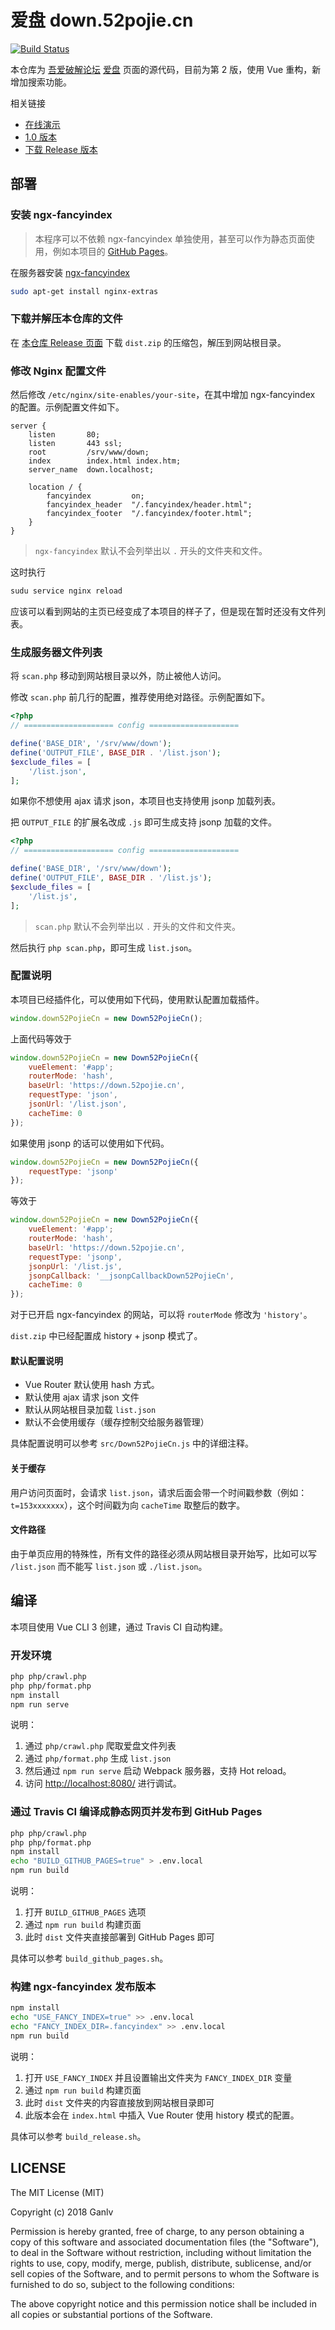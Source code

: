 # 爱盘 down.52pojie.cn

[![Build Status](https://travis-ci.org/ganlvtech/down_52pojie_cn.svg?branch=master)](https://travis-ci.org/ganlvtech/down_52pojie_cn)

本仓库为 [吾爱破解论坛](https://www.52pojie.cn/) [爱盘](https://down.52pojie.cn/) 页面的源代码，目前为第 2 版，使用 Vue 重构，新增加搜索功能。

相关链接

* [在线演示](https://ganlvtech.github.io/down_52pojie_cn/)
* [1.0 版本](https://github.com/ganlvtech/down_52pojie_cn/tree/1.0)
* [下载 Release 版本](https://github.com/ganlvtech/down_52pojie_cn/releases)

## 部署

### 安装 ngx-fancyindex

> 本程序可以不依赖 ngx-fancyindex 单独使用，甚至可以作为静态页面使用，例如本项目的 [GitHub Pages](https://ganlvtech.github.io/down_52pojie_cn/)。

在服务器安装 [ngx-fancyindex](https://github.com/aperezdc/ngx-fancyindex)

```bash
sudo apt-get install nginx-extras
```

### 下载并解压本仓库的文件

在 [本仓库 Release 页面](https://github.com/ganlvtech/down_52pojie_cn/releases) 下载 `dist.zip` 的压缩包，解压到网站根目录。

### 修改 Nginx 配置文件

然后修改 `/etc/nginx/site-enables/your-site`，在其中增加 ngx-fancyindex 的配置。示例配置文件如下。

```nginx
server {
    listen       80;
    listen       443 ssl;
    root         /srv/www/down;
    index        index.html index.htm;
    server_name  down.localhost;

    location / {
        fancyindex         on;
        fancyindex_header  "/.fancyindex/header.html";
        fancyindex_footer  "/.fancyindex/footer.html";
    }
}
```

> `ngx-fancyindex` 默认不会列举出以 `.` 开头的文件夹和文件。

这时执行

```bash
sudu service nginx reload
```

应该可以看到网站的主页已经变成了本项目的样子了，但是现在暂时还没有文件列表。

### 生成服务器文件列表

将 `scan.php` 移动到网站根目录以外，防止被他人访问。

修改 `scan.php` 前几行的配置，推荐使用绝对路径。示例配置如下。

```php
<?php
// ==================== config ====================

define('BASE_DIR', '/srv/www/down');
define('OUTPUT_FILE', BASE_DIR . '/list.json');
$exclude_files = [
    '/list.json',
];
```

如果你不想使用 ajax 请求 json，本项目也支持使用 jsonp 加载列表。

把 `OUTPUT_FILE` 的扩展名改成 `.js` 即可生成支持 jsonp 加载的文件。

```php
<?php
// ==================== config ====================

define('BASE_DIR', '/srv/www/down');
define('OUTPUT_FILE', BASE_DIR . '/list.js');
$exclude_files = [
    '/list.js',
];
```

> `scan.php` 默认不会列举出以 `.` 开头的文件和文件夹。

然后执行 `php scan.php`，即可生成 `list.json`。

### 配置说明

本项目已经插件化，可以使用如下代码，使用默认配置加载插件。

```javascript
window.down52PojieCn = new Down52PojieCn();
```

上面代码等效于

```js
window.down52PojieCn = new Down52PojieCn({
    vueElement: '#app';
    routerMode: 'hash',
    baseUrl: 'https://down.52pojie.cn',
    requestType: 'json',
    jsonUrl: '/list.json',
    cacheTime: 0
});
```


如果使用 jsonp 的话可以使用如下代码。

```js
window.down52PojieCn = new Down52PojieCn({
    requestType: 'jsonp'
});
```

等效于

```js
window.down52PojieCn = new Down52PojieCn({
    vueElement: '#app';
    routerMode: 'hash',
    baseUrl: 'https://down.52pojie.cn',
    requestType: 'jsonp',
    jsonpUrl: '/list.js',
    jsonpCallback: '__jsonpCallbackDown52PojieCn',
    cacheTime: 0
});
```

对于已开启 ngx-fancyindex 的网站，可以将 `routerMode` 修改为 `'history'`。

`dist.zip` 中已经配置成 history + jsonp 模式了。

#### 默认配置说明

* Vue Router 默认使用 hash 方式。
* 默认使用 ajax 请求 json 文件
* 默认从网站根目录加载 `list.json`
* 默认不会使用缓存（缓存控制交给服务器管理）

具体配置说明可以参考 `src/Down52PojieCn.js` 中的详细注释。

#### 关于缓存

用户访问页面时，会请求 `list.json`，请求后面会带一个时间戳参数（例如：`t=153xxxxxxx`），这个时间戳为向 `cacheTime` 取整后的数字。

#### 文件路径

由于单页应用的特殊性，所有文件的路径必须从网站根目录开始写，比如可以写 `/list.json` 而不能写 `list.json` 或 `./list.json`。

## 编译

本项目使用 Vue CLI 3 创建，通过 Travis CI 自动构建。

### 开发环境

```bash
php php/crawl.php
php php/format.php
npm install
npm run serve
```

说明：

1. 通过 `php/crawl.php` 爬取爱盘文件列表
2. 通过 `php/format.php` 生成 `list.json`
3. 然后通过 `npm run serve` 启动 Webpack 服务器，支持 Hot reload。
4. 访问 <http://localhost:8080/> 进行调试。

### 通过 Travis CI 编译成静态网页并发布到 GitHub Pages

```bash
php php/crawl.php
php php/format.php
npm install
echo "BUILD_GITHUB_PAGES=true" > .env.local
npm run build
```

说明：

1. 打开 `BUILD_GITHUB_PAGES` 选项
2. 通过 `npm run build` 构建页面
3. 此时 `dist` 文件夹直接部署到 GitHub Pages 即可

具体可以参考 `build_github_pages.sh`。

### 构建 ngx-fancyindex 发布版本

```bash
npm install
echo "USE_FANCY_INDEX=true" >> .env.local
echo "FANCY_INDEX_DIR=.fancyindex" >> .env.local
npm run build
```

说明：

1. 打开 `USE_FANCY_INDEX` 并且设置输出文件夹为 `FANCY_INDEX_DIR` 变量
2. 通过 `npm run build` 构建页面
3. 此时 `dist` 文件夹的内容直接放到网站根目录即可
4. 此版本会在 `index.html` 中插入 Vue Router 使用 history 模式的配置。

具体可以参考 `build_release.sh`。

## LICENSE

The MIT License (MIT)

Copyright (c) 2018 Ganlv

Permission is hereby granted, free of charge, to any person obtaining a copy
of this software and associated documentation files (the "Software"), to deal
in the Software without restriction, including without limitation the rights
to use, copy, modify, merge, publish, distribute, sublicense, and/or sell
copies of the Software, and to permit persons to whom the Software is
furnished to do so, subject to the following conditions:

The above copyright notice and this permission notice shall be included in
all copies or substantial portions of the Software.
